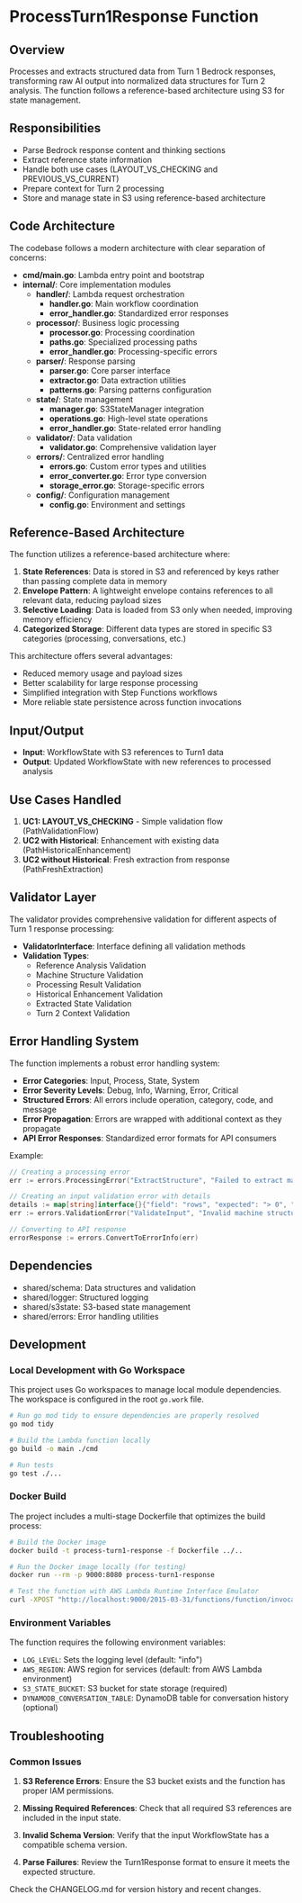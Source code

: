 # ProcessTurn1Response Function

## Overview
Processes and extracts structured data from Turn 1 Bedrock responses, transforming raw AI output into normalized data structures for Turn 2 analysis. The function follows a reference-based architecture using S3 for state management.

## Responsibilities
- Parse Bedrock response content and thinking sections
- Extract reference state information
- Handle both use cases (LAYOUT_VS_CHECKING and PREVIOUS_VS_CURRENT)
- Prepare context for Turn 2 processing
- Store and manage state in S3 using reference-based architecture

## Code Architecture
The codebase follows a modern architecture with clear separation of concerns:

- **cmd/main.go**: Lambda entry point and bootstrap
- **internal/**: Core implementation modules
  - **handler/**: Lambda request orchestration
    - **handler.go**: Main workflow coordination
    - **error_handler.go**: Standardized error responses
  - **processor/**: Business logic processing
    - **processor.go**: Processing coordination
    - **paths.go**: Specialized processing paths
    - **error_handler.go**: Processing-specific errors
  - **parser/**: Response parsing
    - **parser.go**: Core parser interface
    - **extractor.go**: Data extraction utilities
    - **patterns.go**: Parsing patterns configuration
  - **state/**: State management
    - **manager.go**: S3StateManager integration
    - **operations.go**: High-level state operations
    - **error_handler.go**: State-related error handling
  - **validator/**: Data validation
    - **validator.go**: Comprehensive validation layer
  - **errors/**: Centralized error handling
    - **errors.go**: Custom error types and utilities
    - **error_converter.go**: Error type conversion
    - **storage_error.go**: Storage-specific errors
  - **config/**: Configuration management
    - **config.go**: Environment and settings

## Reference-Based Architecture

The function utilizes a reference-based architecture where:

1. **State References**: Data is stored in S3 and referenced by keys rather than passing complete data in memory
2. **Envelope Pattern**: A lightweight envelope contains references to all relevant data, reducing payload sizes
3. **Selective Loading**: Data is loaded from S3 only when needed, improving memory efficiency
4. **Categorized Storage**: Different data types are stored in specific S3 categories (processing, conversations, etc.)

This architecture offers several advantages:
- Reduced memory usage and payload sizes
- Better scalability for large response processing
- Simplified integration with Step Functions workflows
- More reliable state persistence across function invocations

## Input/Output
- **Input**: WorkflowState with S3 references to Turn1 data
- **Output**: Updated WorkflowState with new references to processed analysis

## Use Cases Handled
1. **UC1: LAYOUT_VS_CHECKING** - Simple validation flow (PathValidationFlow)
2. **UC2 with Historical**: Enhancement with existing data (PathHistoricalEnhancement)
3. **UC2 without Historical**: Fresh extraction from response (PathFreshExtraction)

## Validator Layer

The validator provides comprehensive validation for different aspects of Turn 1 response processing:

- **ValidatorInterface**: Interface defining all validation methods
- **Validation Types**:
  - Reference Analysis Validation
  - Machine Structure Validation
  - Processing Result Validation
  - Historical Enhancement Validation
  - Extracted State Validation
  - Turn 2 Context Validation

## Error Handling System

The function implements a robust error handling system:

- **Error Categories**: Input, Process, State, System
- **Error Severity Levels**: Debug, Info, Warning, Error, Critical
- **Structured Errors**: All errors include operation, category, code, and message
- **Error Propagation**: Errors are wrapped with additional context as they propagate
- **API Error Responses**: Standardized error formats for API consumers

Example:
```go
// Creating a processing error
err := errors.ProcessingError("ExtractStructure", "Failed to extract machine structure", innerErr)

// Creating an input validation error with details
details := map[string]interface{}{"field": "rows", "expected": "> 0", "actual": 0}
err := errors.ValidationError("ValidateInput", "Invalid machine structure", details)

// Converting to API response
errorResponse := errors.ConvertToErrorInfo(err)
```

## Dependencies
- shared/schema: Data structures and validation
- shared/logger: Structured logging
- shared/s3state: S3-based state management
- shared/errors: Error handling utilities

## Development

### Local Development with Go Workspace

This project uses Go workspaces to manage local module dependencies. The workspace is configured in the root `go.work` file.

```bash
# Run go mod tidy to ensure dependencies are properly resolved
go mod tidy

# Build the Lambda function locally
go build -o main ./cmd

# Run tests
go test ./...
```

### Docker Build

The project includes a multi-stage Dockerfile that optimizes the build process:

```bash
# Build the Docker image
docker build -t process-turn1-response -f Dockerfile ../..

# Run the Docker image locally (for testing)
docker run --rm -p 9000:8080 process-turn1-response

# Test the function with AWS Lambda Runtime Interface Emulator
curl -XPOST "http://localhost:9000/2015-03-31/functions/function/invocations" -d '{...}'
```

### Environment Variables

The function requires the following environment variables:

- `LOG_LEVEL`: Sets the logging level (default: "info")
- `AWS_REGION`: AWS region for services (default: from AWS Lambda environment)
- `S3_STATE_BUCKET`: S3 bucket for state storage (required)
- `DYNAMODB_CONVERSATION_TABLE`: DynamoDB table for conversation history (optional)

## Troubleshooting

### Common Issues

1. **S3 Reference Errors**: Ensure the S3 bucket exists and the function has proper IAM permissions.

2. **Missing Required References**: Check that all required S3 references are included in the input state.

3. **Invalid Schema Version**: Verify that the input WorkflowState has a compatible schema version.

4. **Parse Failures**: Review the Turn1Response format to ensure it meets the expected structure.

Check the CHANGELOG.md for version history and recent changes.